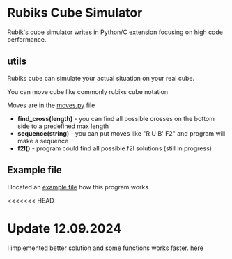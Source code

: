 # Rubiks Cube Simulator

Rubik's cube simulator writes in Python/C extension focusing on high code performance.

## utils

Rubiks cube can simulate your actual situation on your real cube.

You can move cube like commonly rubiks cube notation

Moves are in the [moves.py](https://github.com/elkamill0/rubiks-cube-python/blob/main/moves.py) file

- **find_cross(length)** - you can find all possible crosses on the bottom side to a predefined max length
- **sequence(string)** - you can put moves like "R U B' F2" and program will make a sequence
- **f2l()** - program could find all possible f2l solutions (still in progress)

## Example file

I located an [example file](https://github.com/elkamill0/rubiks-cube-python/blob/main/main.py) how this program works

<<<<<<< HEAD


# Update 12.09.2024

I implemented better solution and some functions works faster.
[here](https://github.com/elkamill0/rubiks-cube-python/blob/main/cube_upgrade/main.py)


